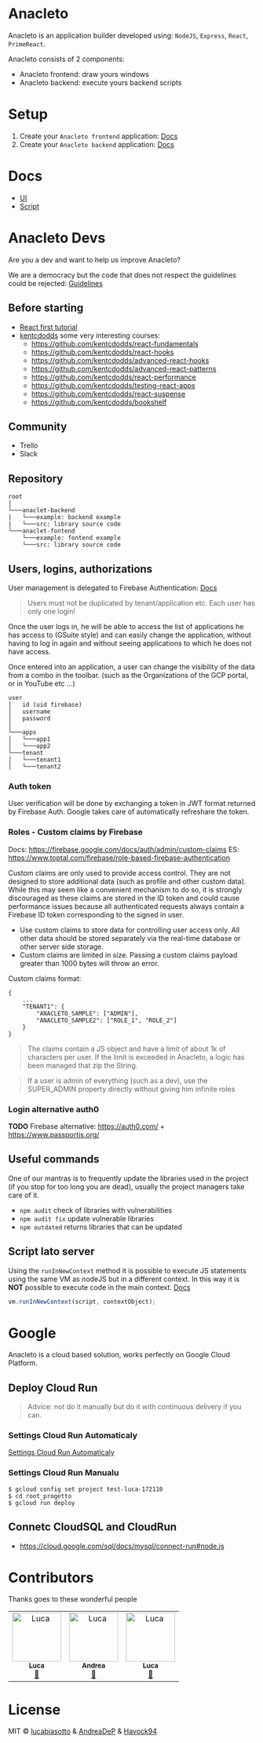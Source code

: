 # Anacleto
Anacleto is an application builder developed using: `NodeJS`, `Express`, `React`, `PrimeReact`.

Anacleto consists of 2 components:
- Anacleto frontend: draw yours windows
- Anacleto backend: execute yours backend scripts

# Setup
1. Create your `Anacleto frontend` application: [Docs](anacleto-frontend/README.md)
2. Create your `Anacleto backend` application: [Docs](anacleto-backend/README.md)

# Docs 
- [UI](docs/ui.md)
- [Script](docs/code.md)


# Anacleto Devs
Are you a dev and want to help us improve Anacleto?

We are a democracy but the code that does not respect the guidelines could be rejected: [Guidelines](docs/guidelines.md)

## Before starting
- [React first tutorial](https://reactjs.org/tutorial/tutorial.html)
- [kentcdodds](https://kentcdodds.com/) some very interesting courses:
    - https://github.com/kentcdodds/react-fundamentals
    - https://github.com/kentcdodds/react-hooks
    - https://github.com/kentcdodds/advanced-react-hooks
    - https://github.com/kentcdodds/advanced-react-patterns
    - https://github.com/kentcdodds/react-performance
    - https://github.com/kentcdodds/testing-react-apps
    - https://github.com/kentcdodds/react-suspense
    - https://github.com/kentcdodds/bookshelf

## Community 
- Trello
- Slack

## Repository

```
root
│   
└───anaclet-backend
|   └───example: backend example
|   └───src: library source code
└───anaclet-fontend
    └───example: fontend example
    └───src: library source code
```


## Users, logins, authorizations
User management is delegated to Firebase Authentication: [Docs](https://firebase.google.com/docs/auth)


>Users must not be duplicated by tenant/application etc. Each user has only one login!

Once the user logs in, he will be able to access the list of applications he has access to (GSuite style) and can easily change the application, without having to log in again and without seeing applications to which he does not have access.

Once entered into an application, a user can change the visibility of the data from a combo in the toolbar. (such as the Organizations of the GCP portal, or in YouTube etc ...)

```
user
│   id (uid firebase)
│   username
│   password   
│
└───apps
│   └───app1
│   └───app2
└───tenant
│   └───tenant1
│   └───tenant2
```

### Auth token
User verification will be done by exchanging a token in JWT format returned by Firebase Auth.
Google takes care of automatically refreshare the token.


### Roles - Custom claims by Firebase
Docs: https://firebase.google.com/docs/auth/admin/custom-claims
ES: https://www.toptal.com/firebase/role-based-firebase-authentication

Custom claims are only used to provide access control. They are not designed to store additional data (such as profile and other custom data). While this may seem like a convenient mechanism to do so, it is strongly discouraged as these claims are stored in the ID token and could cause performance issues because all authenticated requests always contain a Firebase ID token corresponding to the signed in user.
- Use custom claims to store data for controlling user access only. All other data should be stored separately via the real-time database or other server side storage.
- Custom claims are limited in size. Passing a custom claims payload greater than 1000 bytes will throw an error.


Custom claims format:
```
{
    ...
    "TENANT1": {
        "ANACLETO_SAMPLE": ["ADMIN"],
        "ANACLETO_SAMPLE2": ["ROLE_1", "ROLE_2"]
    }
}
```

> The claims contain a JS object and have a limit of about 1k of characters per user. If the limit is exceeded in Anacleto, a logic has been managed that zip the String.

> If a user is admin of everything (such as a dev), use the SUPER_ADMIN property directly without giving him infinite roles

### Login alternative auth0
**TODO** Firebase alternative: https://auth0.com/ + https://www.passportjs.org/

## Useful commands
One of our mantras is to frequently update the libraries used in the project (if you stop for too long you are dead), usually the project managers take care of it.
- `npm audit` check of libraries with vulnerabilities
- `npm audit fix` update vulnerable libraries
- `npm outdated` returns libraries that can be updated


## Script lato server
Using the `runInNewContext` method it is possible to execute JS statements using the same VM as nodeJS but in a different context.
In this way it is **NOT** possible to execute code in the main context. [Docs](https://nodejs.org/docs/latest/api/vm.html#vmruninnewcontextcode-contextobject-options)

```javascript
vm.runInNewContext(script, contextObject);
```

# Google
Anacleto is a cloud based solution, works perfectly on Google Cloud Platform.

## Deploy Cloud Run
> Advice: not do it manually but do it with continuous delivery if you can.

### Settings Cloud Run Automaticaly
[Settings Cloud Run Automaticaly](docs/cloud_run.md)

### Settings Cloud Run Manualu
```shell
$ gcloud config set project test-luca-172110
$ cd root_progetto
$ gcloud run deploy
```

## Connetc CloudSQL and CloudRun
- https://cloud.google.com/sql/docs/mysql/connect-run#node.js

# Contributors

Thanks goes to these wonderful people

<!-- ALL-CONTRIBUTORS-LIST:START - Do not remove or modify this section -->
<!-- prettier-ignore-start -->
<!-- markdownlint-disable -->
<table>
  <tbody>
    <tr>
        <td align="center">
            <a href="https://github.com/lucabiasotto">
            <img src="https://avatars.githubusercontent.com/u/11436914?v=4?s=100" width="100px;" alt="Luca"/><br /><sub><b>Luca</b></sub>
            </a>
            <br />
            <a href="https://github.com/lucabiasotto/Anacleto/commits?author=lucabiasotto" title="Documentation">📖</a>
        </td>
        <td align="center">
            <a href="https://github.com/AndreaDeP">
            <img src="https://avatars.githubusercontent.com/u/32370523?v=4?s=100" width="100px;" alt="Luca"/><br /><sub><b>Andrea</b></sub>
            </a>
            <br />
            <a href="https://github.com/lucabiasotto/Anacleto/commits?author=AndreaDeP" title="Documentation">📖</a>
        </td>
        <td align="center">
            <a href="https://github.com/Havock94">
            <img src="https://avatars.githubusercontent.com/u/7635248?v=4?s=100" width="100px;" alt="Luca"/><br /><sub><b>Luca</b></sub>
            </a>
            <br />
            <a href="https://github.com/lucabiasotto/Anacleto/commits?author=Havock94" title="Documentation">📖</a>
        </td>
    </tr>
  </tbody>
</table>

# License

MIT © [lucabiasotto](https://github.com/lucabiasotto) & [AndreaDeP](https://github.com/AndreaDeP) & [Havock94](https://github.com/Havock94)
